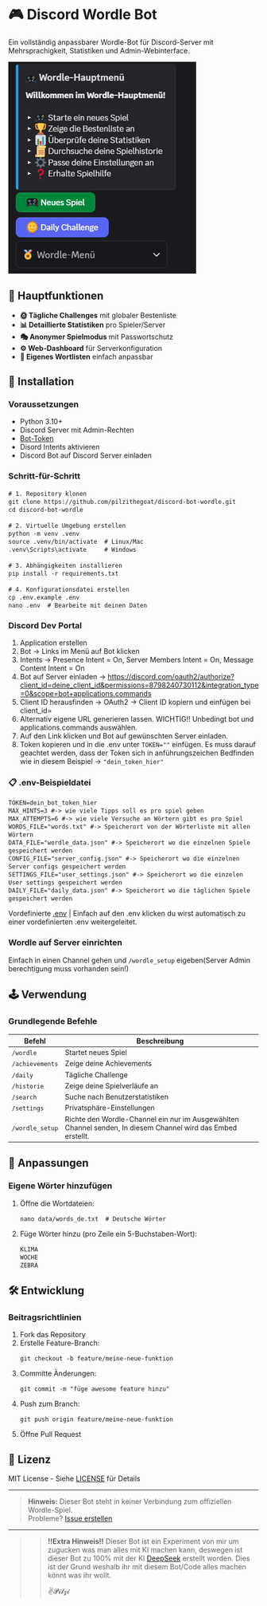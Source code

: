 # 🎮 Discord Wordle Bot

Ein vollständig anpassbarer Wordle-Bot für Discord-Server mit Mehrsprachigkeit, Statistiken und Admin-Webinterface.

![Bot Demo](./wordle_picture.png)

## 🌟 Hauptfunktionen
- **🌞 Tägliche Challenges** mit globaler Bestenliste
- **📊 Detaillierte Statistiken** pro Spieler/Server
- **🎭 Anonymer Spielmodus** mit Passwortschutz
- **⚙️ Web-Dashboard** für Serverkonfiguration
- **🔧 Eigenes Wortlisten** einfach anpassbar

## 🚀 Installation
### Voraussetzungen
- Python 3.10+
- Discord Server mit Admin-Rechten
- [Bot-Token](https://discord.com/developers/applications)
- Disord Intents aktivieren
- Discord Bot auf Discord Server einladen

### Schritt-für-Schritt
```
# 1. Repository klonen
git clone https://github.com/pilzithegoat/discord-bot-wordle.git
cd discord-bot-wordle

# 2. Virtuelle Umgebung erstellen
python -m venv .venv
source .venv/bin/activate  # Linux/Mac
.venv\Scripts\activate     # Windows

# 3. Abhängigkeiten installieren
pip install -r requirements.txt

# 4. Konfigurationsdatei erstellen
cp .env.example .env
nano .env  # Bearbeite mit deinen Daten
```
### Discord Dev Portal
1. Application erstellen
2. Bot -> Links im Menü auf Bot klicken
3. Intents -> Presence Intent = On, Server Members Intent = On, Message Content Intent = On
4. Bot auf Server einladen -> https://discord.com/oauth2/authorize?client_id=deine_client_id&permissions=8798240730112&integration_type=0&scope=bot+applications.commands
5. Client ID herausfinden -> OAuth2 -> Client ID kopiern und einfügen bei client_id=
6. Alternativ eigene URL generieren lassen. WICHTIG!! Unbedingt bot und applications.commands auswählen.
7. Auf den Link klicken und Bot auf gewünschten Server einladen.
8. Token kopieren und in die .env unter ``TOKEN=""`` einfügen. Es muss darauf geachtet werden, dass der Token sich in anführungszeichen Bedfinden wie in diesem Beispiel -> ``"dein_token_hier"``

### 📋 .env-Beispieldatei
```
TOKEN=dein_bot_token_hier
MAX_HINTS=3 #-> wie viele Tipps soll es pro spiel geben
MAX_ATTEMPTS=6 #-> wie viele Versuche an Wörtern gibt es pro Spiel
WORDS_FILE="words.txt" #-> Speicherort von der Wörterliste mit allen Wörtern
DATA_FILE="wordle_data.json" #-> Speicherort wo die einzelnen Spiele gespeichert werden
CONFIG_FILE="server_config.json" #-> Speicherort wo die einzelnen Server configs gespeichert werden
SETTINGS_FILE="user_settings.json" #-> Speicherort wo die einzelen User settings gespeichert werden
DAILY_FILE="daily_data.json" #-> Speicherort wo die täglichen Spiele gespeichert werden
```
Vordefinierte [.env](./.env) | Einfach auf den .env klicken du wirst automatisch zu einer vordefinierten .env weitergeleitet.

### Wordle auf Server einrichten
Einfach in einen Channel gehen und `/wordle_setup` eigeben(Server Admin berechtigung muss vorhanden sein!)

## 🕹️ Verwendung
### Grundlegende Befehle
| Befehl          | Beschreibung                  |
|-----------------|-------------------------------|
| `/wordle`       | Startet neues Spiel           |
| `/achievements` | Zeige deine Achievements      |
| `/daily`        | Tägliche Challenge            |
| `/historie`     | Zeige deine Spielverläufe an  |
| `/search`       | Suche nach Benutzerstatistiken|
| `/settings`     | Privatsphäre-Einstellungen    |
| `/wordle_setup` | Richte den Wordle-Channel ein nur im Ausgewählten Channel senden, In diesem Channel wird das Embed erstellt.|


## 🔧 Anpassungen
### Eigene Wörter hinzufügen
1. Öffne die Wortdateien:
   ```
   nano data/words_de.txt  # Deutsche Wörter
   ```
2. Füge Wörter hinzu (pro Zeile ein 5-Buchstaben-Wort):
   ```
   KLIMA
   WOCHE
   ZEBRA
   ```

## 🛠️ Entwicklung
### Beitragsrichtlinien
1. Fork das Repository
2. Erstelle Feature-Branch:
   ```
   git checkout -b feature/meine-neue-funktion
   ```
3. Committe Änderungen:
   ```
   git commit -m "füge awesome feature hinzu"
   ```
4. Push zum Branch:
   ```
   git push origin feature/meine-neue-funktion
   ```
5. Öffne Pull Request

## 📜 Lizenz
MIT License - Siehe [LICENSE](LICENSE) für Details

---

> **Hinweis:** Dieser Bot steht in keiner Verbindung zum offiziellen Wordle-Spiel.  
> Probleme? [Issue erstellen](https://github.com/pilzithegoat/discord-bot-wordle/issues)
---
>> **!!Extra Hinweis!!** Dieser Bot ist ein Experiment von mir um zugucken was man alles 
>> mit KI machen kann, deswegen ist dieser Bot zu 100% mit der KI [DeepSeek](https://www.deepseek.com/en) erstellt worden.
>> Dies ist der Grund weshalb ihr mit diesem Bot/Code alles machen könnt was ihr wollt.
>>
>> ✌️𝓟𝓲𝓵𝔃𝓲